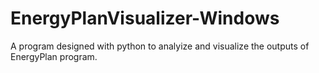 # EnergyPlanVisualizer-Windows

A program designed with python to analyize and visualize the outputs of EnergyPlan program.
